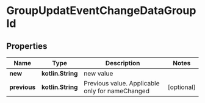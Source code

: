 
# GroupUpdatEventChangeDataGroupId

## Properties
Name | Type | Description | Notes
------------ | ------------- | ------------- | -------------
**new** | **kotlin.String** | new value | 
**previous** | **kotlin.String** | Previous value. Applicable only for nameChanged |  [optional]



